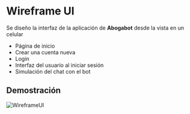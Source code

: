 # Wireframe UI

Se diseño la interfaz de la aplicación de **Abogabot** desde la vista en un celular

* Página de inicio
* Crear una cuenta nueva
* Login
* Interfaz del usuario al iniciar sesión
* Simulación del chat con el bot

## Demostración

![WireframeUI](https://user-images.githubusercontent.com/49127715/156916033-fbbb3caf-113a-48a0-97f9-1d48eecab32f.gif)
